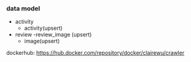 


### data model
- activity
   - activity(upsert)
- review
   -review_image  (upsert)
   - image(upsert)

dockerhub: https://hub.docker.com/repository/docker/clairewu/crawler